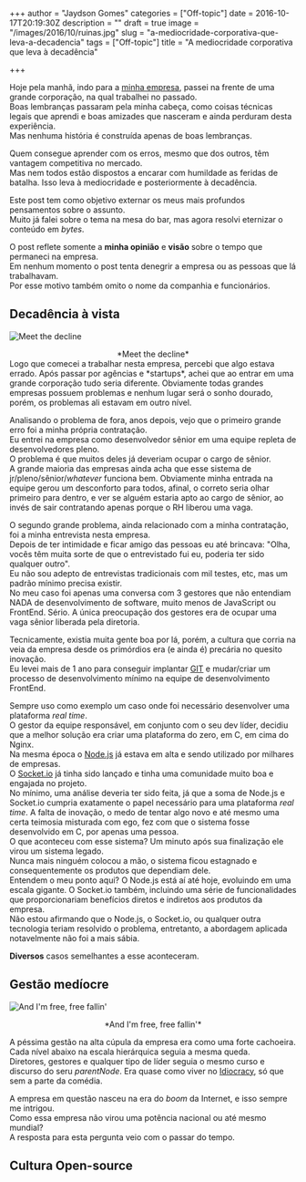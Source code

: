 +++
author = "Jaydson Gomes"
categories = ["Off-topic"]
date = 2016-10-17T20:19:30Z
description = ""
draft = true
image = "/images/2016/10/ruinas.jpg"
slug = "a-mediocridade-corporativa-que-leva-a-decadencia"
tags = ["Off-topic"]
title = "A mediocridade corporativa que leva à decadência"

+++

Hoje pela manhã, indo para a [minha empresa](https://nasc.io), passei na frente de uma grande corporação, na qual trabalhei no passado.  
Boas lembranças passaram pela minha cabeça, como coisas técnicas legais que aprendi e boas amizades que nasceram e ainda perduram desta experiência.  
Mas nenhuma história é construída apenas de boas lembranças.  

Quem consegue aprender com os erros, mesmo que dos outros, têm vantagem competitiva no mercado.  
Mas nem todos estão dispostos a encarar com humildade as feridas de batalha.   Isso leva à mediocridade e posteriormente à decadência.  

Este post tem como objetivo externar os meus mais profundos pensamentos sobre o assunto.  
Muito já falei sobre o tema na mesa do bar, mas agora resolvi eternizar o conteúdo em *bytes*.  

O post reflete somente a **minha opinião** e **visão** sobre o tempo que permaneci na empresa.  
Em nenhum momento o post tenta denegrir a empresa ou as pessoas que lá trabalhavam.  
Por esse motivo também omito o nome da companhia e funcionários.  

## Decadência à vista
![Meet the decline](/images/2016/10/decline.jpg)
<center>*Meet the decline*</center>
Logo que comecei a trabalhar nesta empresa, percebi que algo estava errado.  
Após passar por agências e *startups*, achei que ao entrar em uma grande corporação tudo seria diferente.  
Obviamente todas grandes empresas possuem problemas e nenhum lugar será o sonho dourado, porém, os problemas ali estavam em outro nível.  

Analisando o problema de fora, anos depois, vejo que o primeiro grande erro foi a minha própria contratação.  
Eu entrei na empresa como desenvolvedor sênior em uma equipe repleta de desenvolvedores pleno.  
O problema é que muitos deles já deveriam ocupar o cargo de sênior.  
A grande maioria das empresas ainda acha que esse sistema de jr/pleno/sênior/*whatever* funciona bem.
Obviamente minha entrada na equipe gerou um desconforto para todos, afinal, o correto seria olhar primeiro para dentro, e ver se alguém estaria apto ao cargo de sênior, ao invés de sair contratando apenas porque o RH liberou uma vaga.  

O segundo grande problema, ainda relacionado com a minha contratação, foi a minha entrevista nesta empresa.  
Depois de ter intimidade e ficar amigo das pessoas eu até brincava: "Olha, vocês têm muita sorte de que o entrevistado fui eu, poderia ter sido qualquer outro".  
Eu não sou adepto de entrevistas tradicionais com mil testes, etc, mas um padrão mínimo precisa existir.  
No meu caso foi apenas uma conversa com 3 gestores que não entendiam NADA de desenvolvimento de software, muito menos de JavaScript ou FrontEnd. Sério.
A única preocupação dos gestores era de ocupar uma vaga sênior liberada pela diretoria.  

Tecnicamente, existia muita gente boa por lá, porém, a cultura que corria na veia da empresa desde os primórdios era (e ainda é) precária no quesito inovação.  
Eu levei mais de 1 ano para conseguir implantar [GIT](https://git-scm.com/) e mudar/criar um processo de desenvolvimento mínimo na equipe de desenvolvimento FrontEnd.  

Sempre uso como exemplo um caso onde foi necessário desenvolver uma plataforma *real time*.  
O gestor da equipe responsável, em conjunto com o seu dev líder, decidiu que a melhor solução era criar uma plataforma do zero, em C, em cima do Nginx.  
Na mesma época o [Node.js](https://nodejs.org/en/) já estava em alta e sendo utilizado por milhares de empresas.  
O [Socket.io](http://socket.io/) já tinha sido lançado e tinha uma comunidade muito boa e engajada no projeto.  
No mínimo, uma análise deveria ter sido feita, já que a soma de Node.js e Socket.io cumpria exatamente o papel necessário para uma plataforma *real time*.   A falta de inovação, o medo de tentar algo novo e até mesmo uma certa teimosia misturada com ego, fez com que o sistema fosse desenvolvido em C, por apenas uma pessoa.  
O que aconteceu com esse sistema? Um minuto após sua finalização ele virou um sistema legado.  
Nunca mais ninguém colocou a mão, o sistema ficou estagnado e consequentemente os produtos que dependiam dele.  
Entendem o meu ponto aqui?
O Node.js está aí até hoje, evoluindo em uma escala gigante. O Socket.io também, incluindo uma série de funcionalidades que proporcionariam benefícios diretos e indiretos aos produtos da empresa.  
Não estou afirmando que o Node.js, o Socket.io, ou qualquer outra tecnologia teriam resolvido o problema, entretanto, a abordagem aplicada notavelmente não foi a mais sábia.

**Diversos** casos semelhantes a esse aconteceram.  

## Gestão medíocre
![And I'm free, free fallin'](/images/2016/10/falls.jpeg)  
<center>*And I'm free, free fallin'*</center>

A péssima gestão na alta cúpula da empresa era como uma forte cachoeira.  
Cada nível abaixo na escala hierárquica seguia a mesma queda.  
Diretores, gestores e qualquer tipo de líder seguia o mesmo curso e discurso do seru *parentNode*.
Era quase como viver no [Idiocracy](http://www.imdb.com/title/tt0387808/), só que sem a parte da comédia.  

A empresa em questão nasceu na era do *boom* da Internet, e isso sempre me intrigou.  
Como essa empresa não virou uma potência nacional ou até mesmo mundial?  
A resposta para esta pergunta veio com o passar do tempo.  


## Cultura Open-source



